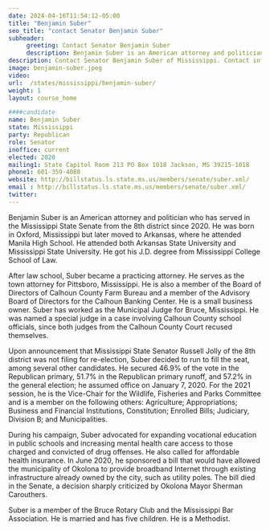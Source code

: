 ```yaml
---
date: 2024-04-16T11:54:12-05:00
title: "Benjamin Suber"
seo_title: "contact Senator Benjamin Suber"
subheader:
     greeting: Contact Senator Benjamin Suber
     description: Benjamin Suber is an American attorney and politician who has served in the Mississippi State Senate from the 8th district since 2020. He assumed office on January 7, 2020. His current term ends on January 4, 2028.
description: Contact Senator Benjamin Suber of Mississippi. Contact information for Benjamin Suber includes email address, phone number, and mailing address.
image: benjamin-suber.jpeg
video:
url:  /states/mississippi/benjamin-suber/
weight: 1
layout: course_home

####candidate
name: Benjamin Suber
state: Mississippi
party: Republican
role: Senator
inoffice: current
elected: 2020
mailing1: State Capitol Room 213 PO Box 1018 Jackson, MS 39215-1018
phone1: 601-359-4088
website: http://billstatus.ls.state.ms.us/members/senate/suber.xml/
email : http://billstatus.ls.state.ms.us/members/senate/suber.xml/
twitter:
---
```


Benjamin Suber is an American attorney and politician who has served in the Mississippi State Senate from the 8th district since 2020. He was born in Oxford, Mississippi but later moved to Arkansas, where he attended Manila High School. He attended both Arkansas State University and Mississippi State University. He got his J.D. degree from Mississippi College School of Law.

After law school, Suber became a practicing attorney. He serves as the town attorney for Pittsboro, Mississippi. He is also a member of the Board of Directors of Calhoun County Farm Bureau and a member of the Advisory Board of Directors for the Calhoun Banking Center. He is a small business owner. Suber has worked as the Municipal Judge for Bruce, Mississippi. He was named a special judge in a case involving Calhoun County school officials, since both judges from the Calhoun County Court recused themselves.

Upon announcement that Mississippi State Senator Russell Jolly of the 8th district was not filing for re-election, Suber decided to run to fill the seat, among several other candidates. He secured 46.9% of the vote in the Republican primary, 51.7% in the Republican primary runoff, and 57.2% in the general election; he assumed office on January 7, 2020. For the 2021 session, he is the Vice-Chair for the Wildlife, Fisheries and Parks Committee and is a member on the following others: Agriculture; Appropriations; Business and Financial Institutions, Constitution; Enrolled Bills; Judiciary, Division B; and Municipalities.

During his campaign, Suber advocated for expanding vocational education in public schools and increasing mental health care access to those charged and convicted of drug offenses. He also called for affordable health insurance. In June 2020, he sponsored a bill that would have allowed the municipality of Okolona to provide broadband Internet through existing infrastructure already owned by the city, such as utility poles. The bill died in the Senate, a decision sharply criticized by Okolona Mayor Sherman Carouthers.

Suber is a member of the Bruce Rotary Club and the Mississippi Bar Association. He is married and has five children. He is a Methodist.
